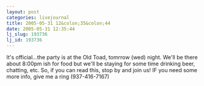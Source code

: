 ```yaml
---
layout: post
categories: livejournal
title: 2005-05-31 12&colon;35&colon;44
date: 2005-05-31 12:35:44
lj_slug: 193736
lj_id: 193736
---
```

It's official...the party is at the Old Toad, tomrrow (wed) night. We'll be there about 8:00pm ish for food but we'll be staying for some time drinking beer, chatting, etc. So, if you can read this, stop by and join us! IF you need some more info, give me a ring (937-416-7167)
